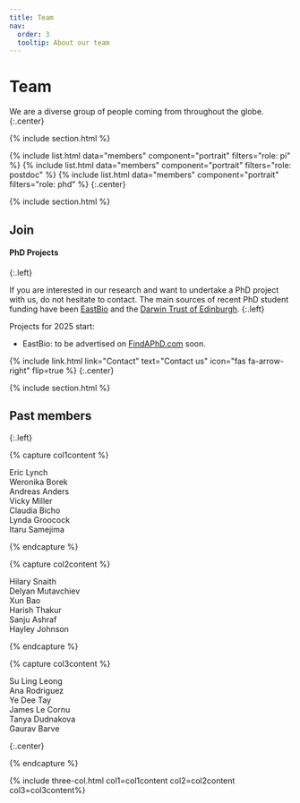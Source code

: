 ```yaml
---
title: Team
nav:
  order: 3
  tooltip: About our team
---
```


# <i class="fas fa-users"></i>Team

We are a diverse group of people coming from throughout the globe.
{:.center}

{% include section.html %}

{%
  include list.html
  data="members"
  component="portrait"
  filters="role: pi"
%}
{%
  include list.html
  data="members"
  component="portrait"
  filters="role: postdoc"
%}
{%
  include list.html
  data="members"
  component="portrait"
  filters="role: phd"
%}
{:.center}

{% include section.html %}

## <i class="fas fa-user-plus"></i>Join

#### PhD Projects
{:.left}

If you are interested in our research and want to undertake a PhD project with us, do not hesitate to contact. The main sources of recent PhD student funding have been [EastBio](http://www.eastscotbiodtp.ac.uk) and the [Darwin Trust of Edinburgh](https://darwintrust.bio.ed.ac.uk/edinburgh).
{:.left}

Projects for 2025 start:
- EastBio: to be advertised on [FindAPhD.com](https://www.findaphd.com/) soon.


{%
  include link.html
  link="Contact"
  text="Contact us"
  icon="fas fa-arrow-right"
  flip=true
%}
{:.center}


{% include section.html %}
## <i class="fas fa-scroll"></i>Past members
{:.left}

{% capture col1content %}

Eric Lynch  
Weronika Borek  
Andreas Anders  
Vicky Miller  
Claudia Bicho  
Lynda Groocock  
Itaru Samejima  

{% endcapture %}

{% capture col2content %}

Hilary Snaith  
Delyan Mutavchiev  
Xun Bao  
Harish Thakur  
Sanju Ashraf  
Hayley Johnson  

{% endcapture %}

{% capture col3content %}

Su Ling Leong  
Ana Rodriguez  
Ye Dee Tay  
James Le Cornu  
Tanya Dudnakova  
Gaurav Barve

{:.center}

{% endcapture %}


{% include three-col.html col1=col1content col2=col2content col3=col3content%}
